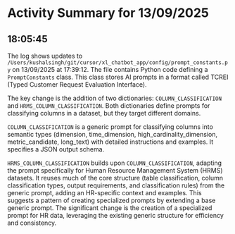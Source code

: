 # Activity Summary for 13/09/2025

## 18:05:45
The log shows updates to `/Users/kushalsingh/git/cursor/xl_chatbot_app/config/prompt_constants.py` on 13/09/2025 at 17:39:12.  The file contains Python code defining a `PromptConstants` class. This class stores AI prompts in a format called TCREI (Typed Customer Request Evaluation Interface).

The key change is the addition of two dictionaries: `COLUMN_CLASSIFICATION` and `HRMS_COLUMN_CLASSIFICATION`. Both dictionaries define prompts for classifying columns in a dataset,  but they target different domains.

`COLUMN_CLASSIFICATION` is a generic prompt for classifying columns into semantic types (dimension, time_dimension, high_cardinality_dimension, metric_candidate, long_text) with detailed instructions and examples.  It specifies a JSON output schema.

`HRMS_COLUMN_CLASSIFICATION` builds upon `COLUMN_CLASSIFICATION`, adapting the prompt specifically for Human Resource Management System (HRMS) datasets.  It reuses much of the core structure (table classification, column classification types, output requirements, and classification rules) from the generic prompt, adding an HR-specific context and examples.  This suggests a pattern of creating specialized prompts by extending a base generic prompt.  The significant change is the creation of a specialized prompt for HR data, leveraging the existing generic structure for efficiency and consistency.

